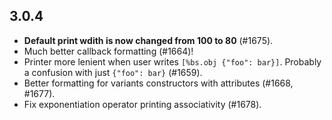 ## 3.0.4

- **Default print wdith is now changed from 100 to 80** (#1675).
- Much better callback formatting (#1664)!
- Printer more lenient when user writes `[%bs.obj {"foo": bar}]`. Probably a confusion with just `{"foo": bar}` (#1659).
- Better formatting for variants constructors with attributes (#1668, #1677).
- Fix exponentiation operator printing associativity (#1678).
